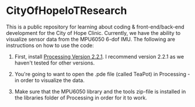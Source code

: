 # CityOfHopeIoTResearch
This is a public repository for learning about coding &amp; front-end/back-end development for the City of Hope Clinic. Currently, we have the ability to visualize sensor data from the MPU6050 6-dof IMU. The following are instructions on how to use the code:

1) First, install [Processing Version 2.2.1]("https://processing.org/download/"). I recommend version 2.2.1 as we haven't tested for other versions. 

2) You're going to want to open the .pde file (called TeaPot) in Processing - in order to visualize the data. 

3) Make sure that the MPU6050 library and the tools zip-file is installed in the libraries folder of Processing in order for it to work. 
